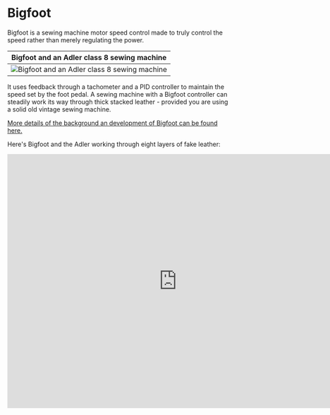 # Bigfoot
Bigfoot is a sewing machine motor speed control made to truly control the speed rather than merely regulating the power.

|Bigfoot and an Adler class 8 sewing machine|
|------------------------------------------|
|![Bigfoot and an Adler class 8 sewing machine](Pictures/1.jpg)|

It uses feedback through a tachometer and a PID controller to maintain the speed set by the foot pedal.  A sewing machine with a Bigfoot controller can steadily work its way through thick stacked leather - provided you are using a solid old vintage sewing machine.

[More details of the background an development of Bigfoot can be found here.](https://josepheoff.github.io/posts/motorcontrol-toc)

Here's Bigfoot and the Adler working through eight layers of fake leather:

<iframe src="https://player.vimeo.com/video/883578648?badge=0&amp;autopause=0&amp;quality_selector=1&amp;player_id=0&amp;app_id=58479" width="768" height="576" frameborder="0" allow="autoplay; fullscreen; picture-in-picture" title="Bigfoot"></iframe>
